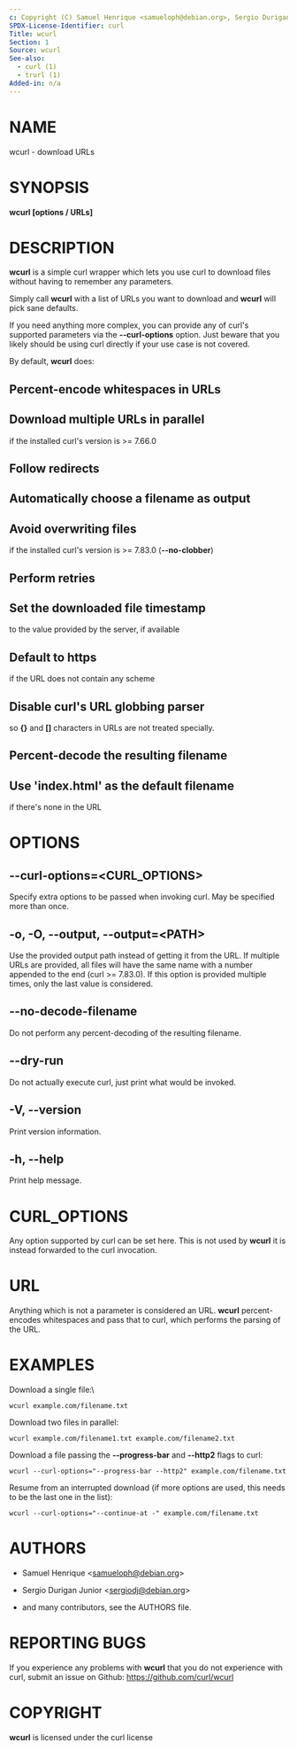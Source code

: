 ```yaml
---
c: Copyright (C) Samuel Henrique <samueloph@debian.org>, Sergio Durigan Junior <sergiodj@debian.org> and many contributors, see the AUTHORS file.
SPDX-License-Identifier: curl
Title: wcurl
Section: 1
Source: wcurl
See-also:
  - curl (1)
  - trurl (1)
Added-in: n/a
---
```


# NAME

wcurl - download URLs

# SYNOPSIS

**wcurl [options / URLs]**

# DESCRIPTION

**wcurl** is a simple curl wrapper which lets you use curl to download files
without having to remember any parameters.

Simply call **wcurl** with a list of URLs you want to download and **wcurl**
will pick sane defaults.

If you need anything more complex, you can provide any of curl's supported
parameters via the **--curl-options** option. Just beware that you likely
should be using curl directly if your use case is not covered.

By default, **wcurl** does:

## Percent-encode whitespaces in URLs

## Download multiple URLs in parallel
if the installed curl's version is \>= 7.66.0

## Follow redirects

## Automatically choose a filename as output

## Avoid overwriting files
if the installed curl's version is \>= 7.83.0 (**--no-clobber**)

## Perform retries

## Set the downloaded file timestamp
to the value provided by the server, if available

## Default to https
if the URL does not contain any scheme

## Disable curl's URL globbing parser
so **{}** and **\[\]** characters in URLs are not treated specially.

## Percent-decode the resulting filename

## Use \'index.html\' as the default filename
if there's none in the URL

# OPTIONS

## --curl-options=\<CURL_OPTIONS\>

Specify extra options to be passed when invoking curl. May be specified more
than once.

## -o, -O, --output, --output=\<PATH\>

Use the provided output path instead of getting it from the URL. If multiple
URLs are provided, all files will have the same name with a number appended to
the end (curl \>= 7.83.0). If this option is provided multiple times, only the
last value is considered.

## --no-decode-filename

Do not perform any percent-decoding of the resulting filename.

## --dry-run

Do not actually execute curl, just print what would be invoked.

## -V, \--version

Print version information.

## -h, \--help

Print help message.

# CURL_OPTIONS

Any option supported by curl can be set here. This is not used by **wcurl** it
is instead forwarded to the curl invocation.

# URL

Anything which is not a parameter is considered an URL. **wcurl** percent-encodes
whitespaces and pass that to curl, which performs the parsing of the URL.

# EXAMPLES

Download a single file:\

    wcurl example.com/filename.txt

Download two files in parallel:

    wcurl example.com/filename1.txt example.com/filename2.txt

Download a file passing the **--progress-bar** and **--http2** flags to curl:

    wcurl --curl-options="--progress-bar --http2" example.com/filename.txt

Resume from an interrupted download (if more options are used, this needs to
be the last one in the list):

    wcurl --curl-options="--continue-at -" example.com/filename.txt

# AUTHORS

- Samuel Henrique \<samueloph@debian.org\>

- Sergio Durigan Junior \<sergiodj@debian.org\>

- and many contributors, see the AUTHORS file.

# REPORTING BUGS

If you experience any problems with **wcurl** that you do not experience with
curl, submit an issue on Github: https://github.com/curl/wcurl

# COPYRIGHT

**wcurl** is licensed under the curl license
